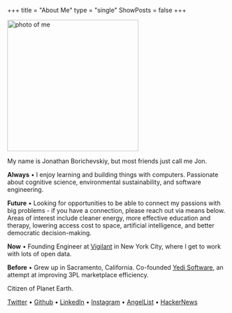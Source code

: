 +++
title = "About Me"
type = "single"
ShowPosts = false
+++

<img src="/profile.jpg" alt="photo of me" width="300"/>

My name is Jonathan Borichevskiy, but most friends just call me Jon.

**Always** •  I enjoy learning and building things with computers. Passionate about cognitive science, environmental sustainability, and software engineering. 

**Future**  • Looking for opportunities to be able to connect my passions with big problems - if you have a connection, please reach out via means below. Areas of interest include cleaner energy, more effective education and therapy, lowering access cost to space, artificial intelligence, and better democratic decision-making.

**Now** •  Founding Engineer at [Vigilant](https://vigilant.cc) in New York City, where I get to work with lots of open data.

**Before** •  Grew up in Sacramento, California. Co-founded [Yedi Software](https://www.yedi.io/), an attempt at improving 3PL marketplace efficiency. 

Citizen of Planet Earth.

[Twitter](https://twitter.com/jborichevskiy) • [Github](https://github.com/jborichevskiy) • [LinkedIn](https://www.linkedin.com/in/jonathanborichevskiy/) • [Instagram](https://www.instagram.com/jborichevskiy/) • [AngelList](https://angel.co/jonathanborichevskiy) • [HackerNews](https://news.ycombinator.com/user?id=jborichevskiy)